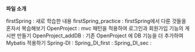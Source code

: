 **파일 소개**

firstSpring          : 새로 학습한 내용
firstSpring_practice : firstSpring에서 다룬 것들을 혼자서 복습해보기
OpenProject          : mvc 패턴을 적용하여 로그인과 회원가입 기능의 게시판 만들기
OpenProject_addDB    : 기존 OpenProject 에 DB 기능을 더 추가하여 Mybatis 적용하기
Spring-DI            : 
Spring_DI_first      :
Spring_DI_sec        : 
